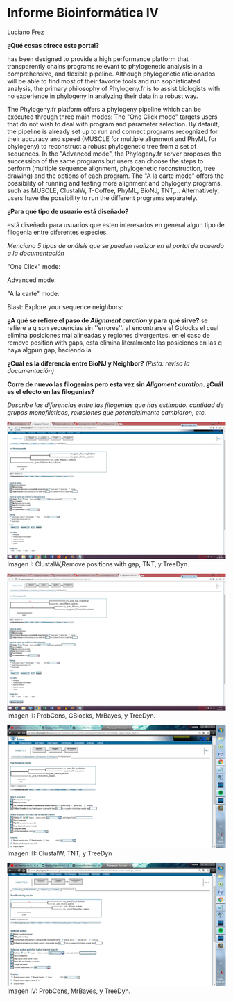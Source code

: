 # Informe Bioinformática IV
Luciano Frez

**¿Qué cosas ofrece este portal?** 
 
 has been designed to provide a high performance platform that transparently chains programs relevant to phylogenetic analysis in a comprehensive, and flexible pipeline. Although phylogenetic aficionados will be able to find most of their favorite tools and run sophisticated analysis, the primary philosophy of Phylogeny.fr is to assist biologists with no experience in phylogeny in analyzing their data in a robust way.
 
 The Phylogeny.fr platform offers a phylogeny pipeline which can be executed through three main modes:
The "One Click mode" targets users that do not wish to deal with program and parameter selection. By default, the pipeline is already set up to run and connect programs recognized for their accuracy and speed (MUSCLE for multiple alignment and PhyML for phylogeny) to reconstruct a robust phylogenetic tree from a set of sequences.
In the "Advanced mode", the Phylogeny.fr server proposes the succession of the same programs but users can choose the steps to perform (multiple sequence alignment, phylogenetic reconstruction, tree drawing) and the options of each program.
The "A la carte mode" offers the possibility of running and testing more alignment and phylogeny programs, such as MUSCLE, ClustalW, T-Coffee, PhyML, BioNJ, TNT,...
Alternatively, users have the possibility to run the different programs separately.

**¿Para qué tipo de usuario está diseñado?**

está diseñado para usuarios que esten interesados en general algun tipo de filogenia entre diferentes especies.

*Menciona 5 tipos de análsis que se pueden realizar en el portal de acuerdo a la documentación*

"One Click" mode:

Advanced mode:

"A la carte" mode:

Blast: Explore your sequence neighbors:


**¿A qué se refiere el paso de *Alignment curation* y para qué sirve?**
se refiere a q son secuencias sin ''errores''. al encontrarse el Gblocks el cual elimina posiciones mal alineadas y regiones divergentes. en el caso de remove position with gaps, esta elimina literalmente las posiciones en las q haya algpun gap, haciendo la

**¿Cuál es la diferencia entre BioNJ y Neighbor?** *(Pista: revisa la documentación)*
 
**Corre de nuevo las filogenias pero esta vez sin *Alignment curation*. ¿Cuál es el efecto en las filogenias?**

*Describe las diferencias entre las filogenias que has estimado: cantidad de grupos monofiléticos, relaciones que potencialmente cambiaron, etc.*

![imagen](https://github.com/MrPiggie/Informe-Bioinform-tica-IV/blob/master/ClustalW,Remove%20positions%20with%20gap,%20TNT,%20y%20TreeDyn%20the%20real.png?raw=true)
Imagen I: ClustalW,Remove positions with gap, TNT, y TreeDyn.

![imagen](https://github.com/MrPiggie/Informe-Bioinform-tica-IV/blob/master/ProbCons,%20GBlocks,%20MrBayes,%20y%20TreeDyn%20the%20real.png?raw=true)
Imagen II: ProbCons, GBlocks, MrBayes, y TreeDyn.

![imagen](https://github.com/MrPiggie/Informe-Bioinform-tica-IV/blob/master/ClustalW,%20TNT,%20y%20TreeDyn.png?raw=true)
Imagen III: ClustalW, TNT, y TreeDyn

![imagen](https://github.com/MrPiggie/Informe-Bioinform-tica-IV/blob/master/ProbCons,%20MrBayes,%20y%20TreeDyn.png?raw=true)
Imagen IV: ProbCons, MrBayes, y TreeDyn.


